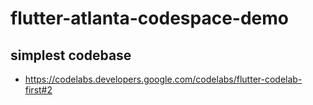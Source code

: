 # flutter-atlanta-codespace-demo

## simplest codebase

* https://codelabs.developers.google.com/codelabs/flutter-codelab-first#2
